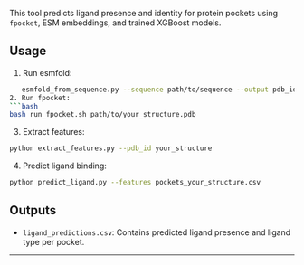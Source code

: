 This tool predicts ligand presence and identity for protein pockets using `fpocket`, ESM embeddings, and trained XGBoost models.

## Usage
1. Run esmfold:
```bash
   esmfold_from_sequence.py --sequence path/to/sequence --output pdb_id.pdb
2. Run fpocket:
```bash
bash run_fpocket.sh path/to/your_structure.pdb
```

3. Extract features:
```bash
python extract_features.py --pdb_id your_structure
```

4. Predict ligand binding:
```bash
python predict_ligand.py --features pockets_your_structure.csv
```

## Outputs
- `ligand_predictions.csv`: Contains predicted ligand presence and ligand type per pocket.

---